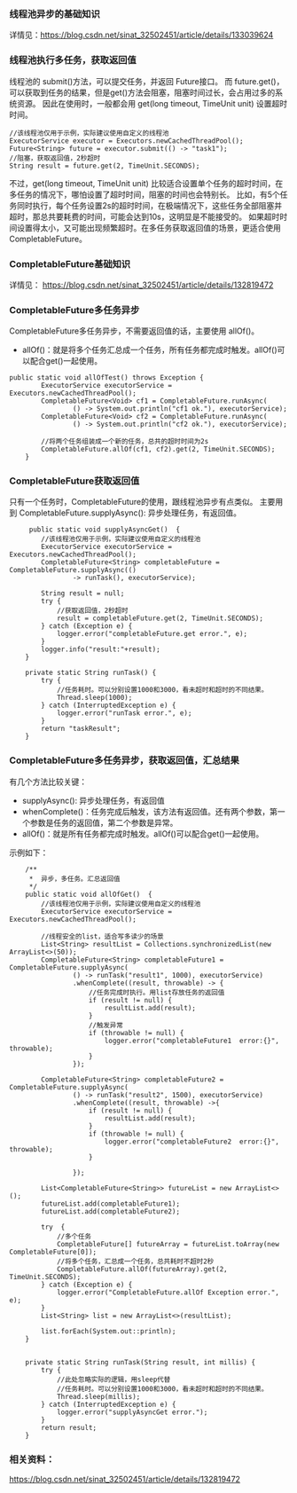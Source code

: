 ### 线程池异步的基础知识
详情见：https://blog.csdn.net/sinat_32502451/article/details/133039624

### 线程池执行多任务，获取返回值
线程池的 submit()方法，可以提交任务，并返回 Future接口。
而 future.get()，可以获取到任务的结果，但是get()方法会阻塞，阻塞时间过长，会占用过多的系统资源。
因此在使用时，一般都会用 get(long timeout, TimeUnit unit) 设置超时时间。
```
//该线程池仅用于示例，实际建议使用自定义的线程池
ExecutorService executor = Executors.newCachedThreadPool();
Future<String> future = executor.submit(() -> "task1");
//阻塞，获取返回值，2秒超时
String result = future.get(2, TimeUnit.SECONDS);
```
不过，get(long timeout, TimeUnit unit) 比较适合设置单个任务的超时时间，在多任务的情况下，哪怕设置了超时时间，阻塞的时间也会特别长。
比如，有5个任务同时执行，每个任务设置2s的超时时间，在极端情况下，这些任务全部阻塞并超时，那总共要耗费的时间，可能会达到10s，这明显是不能接受的。
如果超时时间设置得太小，又可能出现频繁超时。在多任务获取返回值的场景，更适合使用 CompletableFuture。

### CompletableFuture基础知识
详情见： https://blog.csdn.net/sinat_32502451/article/details/132819472

### CompletableFuture多任务异步
CompletableFuture多任务异步，不需要返回值的话，主要使用 allOf()。
* allOf()：就是将多个任务汇总成一个任务，所有任务都完成时触发。allOf()可以配合get()一起使用。

```
public static void allOfTest() throws Exception {
        ExecutorService executorService = Executors.newCachedThreadPool();
        CompletableFuture<Void> cf1 = CompletableFuture.runAsync(
                () -> System.out.println("cf1 ok."), executorService);
        CompletableFuture<Void> cf2 = CompletableFuture.runAsync(
                () -> System.out.println("cf2 ok."), executorService);
        
        //将两个任务组装成一个新的任务，总共的超时时间为2s
        CompletableFuture.allOf(cf1, cf2).get(2, TimeUnit.SECONDS);
    }
```

### CompletableFuture获取返回值
只有一个任务时，CompletableFuture的使用，跟线程池异步有点类似。
主要用到 CompletableFuture.supplyAsync(): 异步处理任务，有返回值。
```
     public static void supplyAsyncGet()  {
        //该线程池仅用于示例，实际建议使用自定义的线程池
        ExecutorService executorService = Executors.newCachedThreadPool();
        CompletableFuture<String> completableFuture = CompletableFuture.supplyAsync(()
                -> runTask(), executorService);

        String result = null;
        try {
            //获取返回值，2秒超时
            result = completableFuture.get(2, TimeUnit.SECONDS);
        } catch (Exception e) {
            logger.error("completableFuture.get error.", e);
        }
        logger.info("result:"+result);
    }

    private static String runTask() {
        try {
            //任务耗时。可以分别设置1000和3000，看未超时和超时的不同结果。
            Thread.sleep(1000);
        } catch (InterruptedException e) {
            logger.error("runTask error.", e);
        }
        return "taskResult";
    }
```

### CompletableFuture多任务异步，获取返回值，汇总结果
有几个方法比较关键：
* supplyAsync(): 异步处理任务，有返回值
* whenComplete()：任务完成后触发，该方法有返回值。还有两个参数，第一个参数是任务的返回值，第二个参数是异常。
* allOf()：就是所有任务都完成时触发。allOf()可以配合get()一起使用。

示例如下：
```
    /**
     *  异步，多任务。汇总返回值
     */
    public static void allOfGet()  {
        //该线程池仅用于示例，实际建议使用自定义的线程池
        ExecutorService executorService = Executors.newCachedThreadPool();

        //线程安全的list，适合写多读少的场景
        List<String> resultList = Collections.synchronizedList(new ArrayList<>(50));
        CompletableFuture<String> completableFuture1 = CompletableFuture.supplyAsync(
                () -> runTask("result1", 1000), executorService)
                .whenComplete((result, throwable) -> {
                    //任务完成时执行。用list存放任务的返回值
                    if (result != null) {
                        resultList.add(result);
                    }
                    //触发异常
                    if (throwable != null) {
                        logger.error("completableFuture1  error:{}", throwable);
                    }
                });

        CompletableFuture<String> completableFuture2 = CompletableFuture.supplyAsync(
                () -> runTask("result2", 1500), executorService)
                .whenComplete((result, throwable) ->{
                    if (result != null) {
                        resultList.add(result);
                    }
                    if (throwable != null) {
                        logger.error("completableFuture2  error:{}", throwable);
                    }

                });

        List<CompletableFuture<String>> futureList = new ArrayList<>();
        futureList.add(completableFuture1);
        futureList.add(completableFuture2);

        try  {
            //多个任务
            CompletableFuture[] futureArray = futureList.toArray(new CompletableFuture[0]);
            //将多个任务，汇总成一个任务，总共耗时不超时2秒
            CompletableFuture.allOf(futureArray).get(2, TimeUnit.SECONDS);
        } catch (Exception e) {
            logger.error("CompletableFuture.allOf Exception error.", e);
        }
        List<String> list = new ArrayList<>(resultList);

        list.forEach(System.out::println);
    }


    private static String runTask(String result, int millis) {
        try {
            //此处忽略实际的逻辑，用sleep代替
            //任务耗时。可以分别设置1000和3000，看未超时和超时的不同结果。
            Thread.sleep(millis);
        } catch (InterruptedException e) {
            logger.error("supplyAsyncGet error.");
        }
        return result;
    }

```

### 相关资料：
https://blog.csdn.net/sinat_32502451/article/details/132819472

